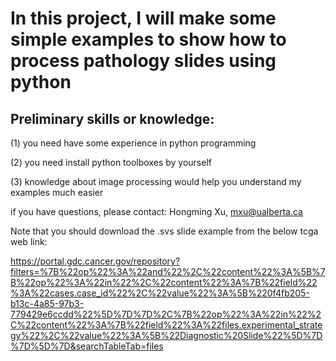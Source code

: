 # In this project, I will make some simple examples to show how to process pathology slides using python
## Preliminary skills or knowledge: 

(1) you need have some experience in python programming

(2) you need install python toolboxes by yourself

(3) knowledge about image processing would help you understand my examples much easier

if you have questions, please contact: Hongming Xu, mxu@ualberta.ca

Note that you should download the .svs slide example from the below tcga web link:

https://portal.gdc.cancer.gov/repository?filters=%7B%22op%22%3A%22and%22%2C%22content%22%3A%5B%7B%22op%22%3A%22in%22%2C%22content%22%3A%7B%22field%22%3A%22cases.case_id%22%2C%22value%22%3A%5B%220f4fb205-b13c-4a85-97b3-779429e6ccdd%22%5D%7D%7D%2C%7B%22op%22%3A%22in%22%2C%22content%22%3A%7B%22field%22%3A%22files.experimental_strategy%22%2C%22value%22%3A%5B%22Diagnostic%20Slide%22%5D%7D%7D%5D%7D&searchTableTab=files
